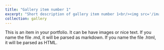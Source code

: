 ```yaml
---
title: "Gallery item number 1"
excerpt: "Short description of gallery item number 1<br/><img src='/images/500x300.png'>"
collection: gallery
---
```


This is an item in your portfolio. It can be have images or nice text. If you name the file .md, it will be parsed as markdown. If you name the file .html, it will be parsed as HTML. 
